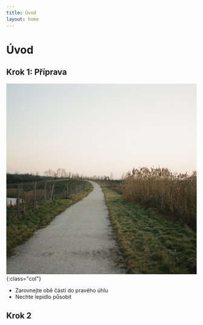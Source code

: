```yaml
---
title: Úvod
layout: home
---
```

# Úvod
## Krok 1: Příprava

![alt](000518670034.jpg){:class="col"}
- Zarovnejte obě části do pravého úhlu
- Nechte lepidlo působit


## Krok 2

